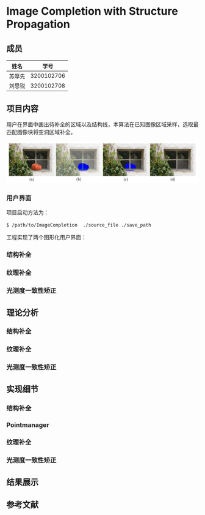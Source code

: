 # Image Completion with Structure Propagation

## 成员

| 姓名   | 学号       |
| ------ | ---------- |
| 苏厚先 | 3200102706 |
| 刘思锐 | 3200102708 |

## 项目内容

用户在界面中画出待补全的区域以及结构线，本算法在已知图像区域采样，选取最匹配图像块将空洞区域补全。

![image-20230615133715620](./报告.assets/image-20230615133715620.png)

### 用户界面

项目启动方法为：

`$ /path/to/ImageCompletion  ./source_file ./save_path`

工程实现了两个图形化用户界面：



### 结构补全



### 纹理补全

### 光测度一致性矫正

## 理论分析

### 结构补全

### 纹理补全

### 光测度一致性矫正

## 实现细节

### 结构补全

### Pointmanager

### 纹理补全

### 光测度一致性矫正

## 结果展示

## 参考文献





